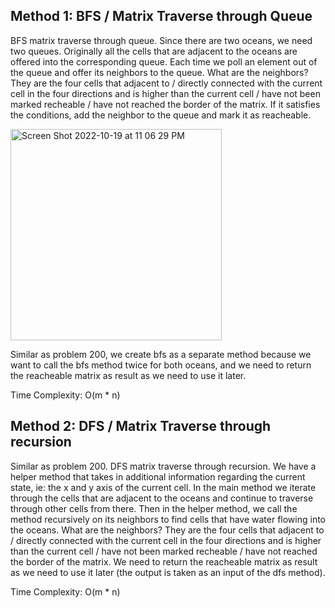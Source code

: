 ## Method 1: BFS / Matrix Traverse through Queue

BFS matrix traverse through queue. Since there are two oceans, we need two queues. Originally all the cells that are adjacent to the 
oceans are offered into the corresponding queue. Each time we poll an element out of the queue and offer its neighbors to the queue. What
are the neighbors? They are the four cells that adjacent to / directly connected with the current cell in the four directions and is higher
than the current cell / have not been marked recheable / have not reached the border of the matrix. If it satisfies the conditions, add the
neighbor to the queue and mark it as reacheable. 

<img width="338" alt="Screen Shot 2022-10-19 at 11 06 29 PM" src="https://user-images.githubusercontent.com/106039830/196988040-5a0be2b8-0314-4069-92eb-57219c6814ee.png">

Similar as problem 200, we create bfs as a separate method because we want to call the bfs method twice for both oceans, and we need to 
return the reacheable matrix as result as we need to use it later.

Time Complexity: O(m * n)

## Method 2: DFS / Matrix Traverse through recursion

Similar as problem 200. DFS matrix traverse through recursion. We have a helper method that takes in additional information regarding the
current state, ie: the x and y axis of the current cell. In the main method we iterate through the cells that are adjacent to the oceans
and continue to traverse through other cells from there. Then in the helper method, we call the method recursively on its neighbors to 
find cells that have water flowing into the oceans. What are the neighbors? They are the four cells that adjacent to / directly connected with the current cell in the four directions and is higher than the current cell / have not been marked recheable / have not reached the border of the matrix. We need to return the reacheable matrix as result as we need to use it later (the output is taken as an input of the dfs method).

Time Complexity: O(m * n)



